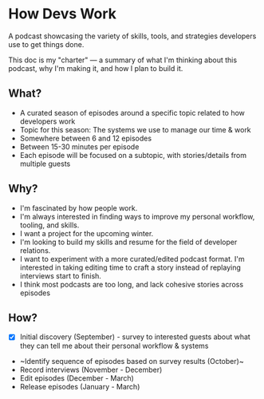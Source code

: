 # How Devs Work

A podcast showcasing the variety of skills, tools, and strategies developers use to get things done.

This doc is my "charter" — a summary of what I'm thinking about this podcast, why I'm making it, and how I plan to build it.

## What?

- A curated season of episodes around a specific topic related to how developers work
- Topic for this season: The systems we use to manage our time & work
- Somewhere between 6 and 12 episodes
- Between 15-30 minutes per episode
- Each episode will be focused on a subtopic, with stories/details from multiple guests

## Why?

- I'm fascinated by how people work. 
- I'm always interested in finding ways to improve my personal workflow, tooling, and skills.
- I want a project for the upcoming winter.
- I'm looking to build my skills and resume for the field of developer relations.
- I want to experiment with a more curated/edited podcast format. I'm interested in taking editing time to craft a story instead of replaying interviews start to finish.
- I think most podcasts are too long, and lack cohesive stories across episodes

## How?

- [x] Initial discovery (September) - survey to interested guests about what they can tell me about their personal workflow & systems
- ~Identify sequence of episodes based on survey results (October)~
- Record interviews (November - December)
- Edit episodes (December - March)
- Release episodes (January - March)
